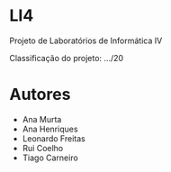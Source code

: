 
# LI4

Projeto de Laboratórios de Informática IV

Classificação do projeto: .../20

# Autores

- Ana Murta
- Ana Henriques
- Leonardo Freitas
- Rui Coelho
- Tiago Carneiro

